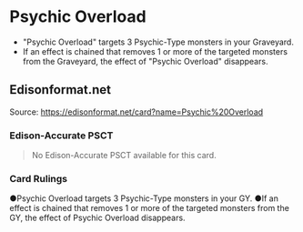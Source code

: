 # Psychic Overload

*   "Psychic Overload" targets 3 Psychic-Type monsters in your Graveyard.
*   If an effect is chained that removes 1 or more of the targeted monsters from the Graveyard, the effect of "Psychic Overload" disappears.

## Edisonformat.net

Source: https://edisonformat.net/card?name=Psychic%20Overload

### Edison-Accurate PSCT

> No Edison-Accurate PSCT available for this card.

### Card Rulings

●Psychic Overload targets 3 Psychic-Type monsters in your GY.
●If an effect is chained that removes 1 or more of the targeted monsters from the GY, the effect of Psychic Overload disappears.
            